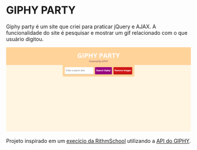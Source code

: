 <h1>GIPHY PARTY</h1>
<p>Giphy party é um site que criei para praticar jQuery e AJAX.
A funcionalidade do site é pesquisar e mostrar um gif relacionado com o que usuário digitou.</p>
<img src="site.PNG" alt="Logo" width="1000">
<p>Projeto inspirado em um <a href="https://www.rithmschool.com/courses/intermediate-javascript-part-2/ajax-exercises">execício da RithmSchool</a> utilizando a <a href="https://developers.giphy.com/docs/api/">API do GIPHY</a>.</p>
